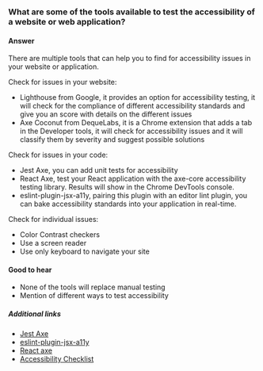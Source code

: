### What are some of the tools available to test the accessibility of a website or web application?

#### Answer

There are multiple tools that can help you to find for accessibility issues in your website or application.

Check for issues in your website:

* Lighthouse from Google, it provides an option for accessibility testing, it will check for the compliance of different accessibility standards and give you an score with details on the different issues
* Axe Coconut from DequeLabs, it is a Chrome extension that adds a tab in the Developer tools, it will check for accessibility issues and it will classify them by severity and suggest possible solutions

Check for issues in your code:
* Jest Axe, you can add unit tests for accessibility
* React Axe, test your React application with the axe-core accessibility testing library. Results will show in the Chrome DevTools console.
* eslint-plugin-jsx-a11y, pairing this plugin with an editor lint plugin, you can bake accessibility standards into your application in real-time.

Check for individual issues:
* Color Contrast checkers
* Use a screen reader
* Use only keyboard to navigate your site

#### Good to hear

* None of the tools will replace manual testing
* Mention of different ways to test accessibility

##### Additional links

* [Jest Axe](https://github.com/nickcolley/jest-axe)
* [eslint-plugin-jsx-a11y](https://www.w3.org/TR/wai-aria/)
* [React axe](https://github.com/dequelabs/react-axe)
* [Accessibility Checklist](http://romeo.elsevier.com/accessibility_checklist/)

<!-- tags: (accessibility) -->

<!-- expertise: (1) -->
